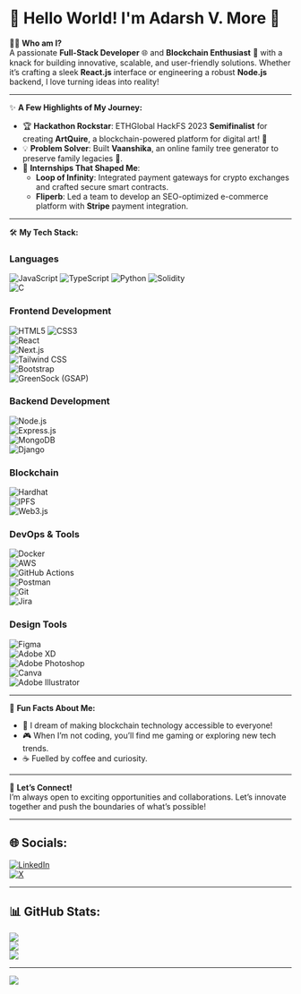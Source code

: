 # 👋 Hello World! I'm **Adarsh V. More** 🚀  

👨‍💻 **Who am I?**  
A passionate **Full-Stack Developer** 🌐 and **Blockchain Enthusiast** 🔗 with a knack for building innovative, scalable, and user-friendly solutions. Whether it’s crafting a sleek **React.js** interface or engineering a robust **Node.js** backend, I love turning ideas into reality!  

---

✨ **A Few Highlights of My Journey:**  
- 🏆 **Hackathon Rockstar**: ETHGlobal HackFS 2023 **Semifinalist** for creating **ArtQuire**, a blockchain-powered platform for digital art! 🎨  
- 💡 **Problem Solver**: Built **Vaanshika**, an online family tree generator to preserve family legacies 🌳.  
- 💼 **Internships That Shaped Me**:  
   - **Loop of Infinity**: Integrated payment gateways for crypto exchanges and crafted secure smart contracts.  
   - **Fliperb**: Led a team to develop an SEO-optimized e-commerce platform with **Stripe** payment integration.  

---

🛠️ **My Tech Stack:**  

### **Languages**  
![JavaScript](https://img.shields.io/badge/javascript-%23323330.svg?style=for-the-badge&logo=javascript&logoColor=%23F7DF1E) 
![TypeScript](https://img.shields.io/badge/typescript-%23007ACC.svg?style=for-the-badge&logo=typescript&logoColor=white) 
![Python](https://img.shields.io/badge/python-3670A0?style=for-the-badge&logo=python&logoColor=ffdd54) 
![Solidity](https://img.shields.io/badge/solidity-%23363636.svg?style=for-the-badge&logo=solidity&logoColor=white)  
![C](https://img.shields.io/badge/c-%2300599C.svg?style=for-the-badge&logo=c&logoColor=white)  

### **Frontend Development**  
![HTML5](https://img.shields.io/badge/html5-%23E34F26.svg?style=for-the-badge&logo=html5&logoColor=white) 
![CSS3](https://img.shields.io/badge/css3-%231572B6.svg?style=for-the-badge&logo=css3&logoColor=white)  
![React](https://img.shields.io/badge/react-%2320232a.svg?style=for-the-badge&logo=react&logoColor=%2361DAFB)  
![Next.js](https://img.shields.io/badge/Next-black?style=for-the-badge&logo=next.js&logoColor=white)  
![Tailwind CSS](https://img.shields.io/badge/tailwindcss-%2338B2AC.svg?style=for-the-badge&logo=tailwind-css&logoColor=white)  
![Bootstrap](https://img.shields.io/badge/bootstrap-%238511FA.svg?style=for-the-badge&logo=bootstrap&logoColor=white)  
![GreenSock (GSAP)](https://img.shields.io/badge/green%20sock-88CE02?style=for-the-badge&logo=greensock&logoColor=white)  

### **Backend Development**  
![Node.js](https://img.shields.io/badge/node.js-6DA55F?style=for-the-badge&logo=node.js&logoColor=white)  
![Express.js](https://img.shields.io/badge/express.js-%23404d59.svg?style=for-the-badge&logo=express&logoColor=%2361DAFB)  
![MongoDB](https://img.shields.io/badge/mongodb-%234ea94b.svg?style=for-the-badge&logo=mongodb&logoColor=white)  
![Django](https://img.shields.io/badge/django-%23092E20.svg?style=for-the-badge&logo=django&logoColor=white)  

### **Blockchain**  
![Hardhat](https://img.shields.io/badge/hardhat-%23F3E500.svg?style=for-the-badge&logo=hardhat&logoColor=black)  
![IPFS](https://img.shields.io/badge/IPFS-65C2CB?style=for-the-badge&logo=ipfs&logoColor=white)  
![Web3.js](https://img.shields.io/badge/web3.js-F16822?style=for-the-badge&logo=web3.js&logoColor=white)  

### **DevOps & Tools**  
![Docker](https://img.shields.io/badge/docker-%230db7ed.svg?style=for-the-badge&logo=docker&logoColor=white)  
![AWS](https://img.shields.io/badge/AWS-%23FF9900.svg?style=for-the-badge&logo=amazon-aws&logoColor=white)  
![GitHub Actions](https://img.shields.io/badge/github%20actions-%232671E5.svg?style=for-the-badge&logo=githubactions&logoColor=white)  
![Postman](https://img.shields.io/badge/Postman-FF6C37?style=for-the-badge&logo=postman&logoColor=white)  
![Git](https://img.shields.io/badge/git-%23F05033.svg?style=for-the-badge&logo=git&logoColor=white)  
![Jira](https://img.shields.io/badge/jira-%230A0FFF.svg?style=for-the-badge&logo=jira&logoColor=white)  

### **Design Tools**  
![Figma](https://img.shields.io/badge/figma-%23F24E1E.svg?style=for-the-badge&logo=figma&logoColor=white)  
![Adobe XD](https://img.shields.io/badge/Adobe%20XD-470137?style=for-the-badge&logo=Adobe%20XD&logoColor=#FF61F6)  
![Adobe Photoshop](https://img.shields.io/badge/adobe%20photoshop-%2331A8FF.svg?style=for-the-badge&logo=adobe%20photoshop&logoColor=white)  
![Canva](https://img.shields.io/badge/Canva-%2300C4CC.svg?style=for-the-badge&logo=Canva&logoColor=white)  
![Adobe Illustrator](https://img.shields.io/badge/adobe%20illustrator-%23FF9A00.svg?style=for-the-badge&logo=adobe%20illustrator&logoColor=white)  


---

🎯 **Fun Facts About Me:**  
- 🌌 I dream of making blockchain technology accessible to everyone!  
- 🎮 When I’m not coding, you’ll find me gaming or exploring new tech trends.  
- ☕ Fuelled by coffee and curiosity.  

---

💌 **Let’s Connect!**  
I’m always open to exciting opportunities and collaborations. Let’s innovate together and push the boundaries of what’s possible!  

---

## 🌐 Socials:  
[![LinkedIn](https://img.shields.io/badge/LinkedIn-%230077B5.svg?logo=linkedin&logoColor=white)](https://linkedin.com/in/adarsh-more-08124a223/)  
[![X](https://img.shields.io/badge/X-black.svg?logo=X&logoColor=white)](https://x.com/Adarsh_Vmore)  

---

## 📊 GitHub Stats:  
![](https://github-readme-stats.vercel.app/api?username=AdarshVMore&theme=dark&hide_border=false&include_all_commits=true&count_private=true)  
![](https://github-readme-streak-stats.herokuapp.com/?user=AdarshVMore&theme=dark&hide_border=false)  
![](https://github-readme-stats.vercel.app/api/top-langs/?username=AdarshVMore&theme=dark&hide_border=false&include_all_commits=true&count_private=true&layout=compact)  

---

[![](https://visitcount.itsvg.in/api?id=AdarshVMore&icon=0&color=0)](https://visitcount.itsvg.in)  
